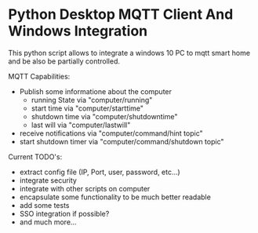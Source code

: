 # Python Desktop MQTT Client And Windows Integration

This python script allows to integrate a windows 10 PC to mqtt smart home and be also be partially controlled.

MQTT Capabilities:
- Publish some informatione about the computer
    - running State via "computer/running"
    - start time via "computer/starttime"
    - shutdown time via "computer/shutdowntime"
    - last will via "computer/lastwill"
- receive notifications via "computer/command/hint topic"
- start shutdown timer via "computer/command/shutdown topic"

Current TODO's:
- extract config file (IP, Port, user, password, etc...)
- integrate security
- integrate with other scripts on computer
- encapsulate some functionality to be much better readable
- add some tests
- SSO integration if possible?
- and much more...